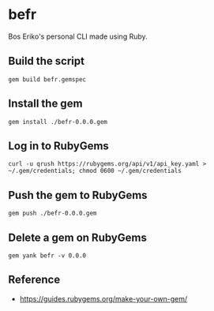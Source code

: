 # befr

Bos Eriko's personal CLI made using Ruby.

## Build the script

```
gem build befr.gemspec
```

## Install the gem

```
gem install ./befr-0.0.0.gem
```

## Log in to RubyGems

```
curl -u qrush https://rubygems.org/api/v1/api_key.yaml >
~/.gem/credentials; chmod 0600 ~/.gem/credentials
```

## Push the gem to RubyGems

```
gem push ./befr-0.0.0.gem
```

## Delete a gem on RubyGems

```
gem yank befr -v 0.0.0
```

## Reference

- https://guides.rubygems.org/make-your-own-gem/
